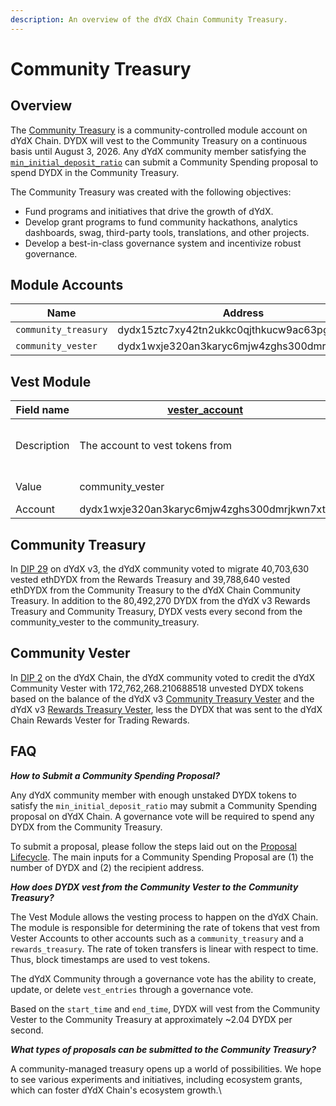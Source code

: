 ```yaml
---
description: An overview of the dYdX Chain Community Treasury.
---
```


# Community Treasury

## Overview

The [Community Treasury](https://www.mintscan.io/dydx/address/dydx15ztc7xy42tn2ukkc0qjthkucw9ac63pgp70urn) is a community-controlled module account on dYdX Chain. DYDX will vest to the Community Treasury on a continuous basis until August 3, 2026. Any dYdX community member satisfying the [`min_initial_deposit_ratio`](https://github.com/dydxopsdao/networks/blob/fd7ee6e63e7e4b3ffab4fe600ac7cdb77c28d88d/dydx-mainnet-1/genesis.json#L2881) can submit a Community Spending proposal to spend DYDX in the Community Treasury.

The Community Treasury was created with the following objectives:

* Fund programs and initiatives that drive the growth of dYdX.
* Develop grant programs to fund community hackathons, analytics dashboards, swag, third-party tools, translations, and other projects.
* Develop a best-in-class governance system and incentivize robust governance.

## Module Accounts

| Name                 | Address                                     |
| -------------------- | ------------------------------------------- |
| `community_treasury` | dydx15ztc7xy42tn2ukkc0qjthkucw9ac63pgp70urn |
| `community_vester`   | dydx1wxje320an3karyc6mjw4zghs300dmrjkwn7xtk |

## Vest Module

| Field name  | [vester\_account](https://github.com/dydxopsdao/networks/blob/fd7ee6e63e7e4b3ffab4fe600ac7cdb77c28d88d/dydx-mainnet-1/genesis.json#L3813) | [treasury\_account](https://github.com/dydxopsdao/networks/blob/fd7ee6e63e7e4b3ffab4fe600ac7cdb77c28d88d/dydx-mainnet-1/genesis.json#L3814) | [denom](https://github.com/dydxopsdao/networks/blob/fd7ee6e63e7e4b3ffab4fe600ac7cdb77c28d88d/dydx-mainnet-1/genesis.json#L3815) | [start\_time](https://github.com/dydxopsdao/networks/blob/fd7ee6e63e7e4b3ffab4fe600ac7cdb77c28d88d/dydx-mainnet-1/genesis.json#L3816) | [end\_time](https://github.com/dydxopsdao/networks/blob/fd7ee6e63e7e4b3ffab4fe600ac7cdb77c28d88d/dydx-mainnet-1/genesis.json#L3817) |
| ----------- | ----------------------------------------------------------------------------------------------------------------------------------------- | ------------------------------------------------------------------------------------------------------------------------------------------- | ------------------------------------------------------------------------------------------------------------------------------- | ------------------------------------------------------------------------------------------------------------------------------------- | ----------------------------------------------------------------------------------------------------------------------------------- |
| Description | The account to vest tokens from                                                                                                           | The account to vest tokens to                                                                                                               | The token that is vested                                                                                                        | The start time of vesting                                                                                                             | The end time of vesting                                                                                                             |
| Value       | community\_vester                                                                                                                         | community\_treasury                                                                                                                         | adydx                                                                                                                           | 2021-08-03T15:00:00Z                                                                                                                  | 2026-08-03T15:00:00Z                                                                                                                |
| Account     | dydx1wxje320an3karyc6mjw4zghs300dmrjkwn7xtk                                                                                               | dydx15ztc7xy42tn2ukkc0qjthkucw9ac63pgp70urn                                                                                                 |                                                                                                                                 |                                                                                                                                       |                                                                                                                                     |

## Community Treasury

In [DIP 29](https://dydx.community/dashboard/proposal/16) on dYdX v3, the dYdX community voted to migrate 40,703,630 vested ethDYDX from the Rewards Treasury and 39,788,640 vested ethDYDX from the Community Treasury to the dYdX Chain Community Treasury. In addition to the 80,492,270 DYDX from the dYdX v3 Rewards Treasury and Community Treasury, DYDX vests every second from the community\_vester to the community\_treasury.

## Community Vester

In [DIP 2](https://www.mintscan.io/dydx/proposals/2) on the dYdX Chain, the dYdX community voted to credit the dYdX Community Vester with 172,762,268.210688518 unvested DYDX tokens based on the balance of the dYdX v3 [Community Treasury Vester](https://etherscan.io/address/0x08a90Fe0741B7DeF03fB290cc7B273F1855767D8) and the dYdX v3 [Rewards Treasury Vester](https://etherscan.io/address/0xb9431e19b29b952d9358025f680077c3fd37292f), less the DYDX that was sent to the dYdX Chain Rewards Vester for Trading Rewards.&#x20;

## FAQ

_**How to Submit a Community Spending Proposal?**_

Any dYdX community member with enough unstaked DYDX tokens to satisfy the `min_initial_deposit_ratio` may submit a Community Spending proposal on dYdX Chain. A governance vote will be required to spend any DYDX from the Community Treasury.&#x20;

To submit a proposal, please follow the steps laid out on the [Proposal Lifecycle](https://docs.dydx.community/dydx-token-migration/dydx-chain-modules-and-parameters/governance/proposal-lifecycle). The main inputs for a Community Spending Proposal are (1) the number of DYDX and (2) the recipient address.

_**How does DYDX vest from the Community Vester to the Community Treasury?**_

The Vest Module allows the vesting process to happen on the dYdX Chain. The module is responsible for determining the rate of tokens that vest from Vester Accounts to other accounts such as a `community_treasury` and a `rewards_treasury`. The rate of token transfers is linear with respect to time. Thus, block timestamps are used to vest tokens.

The dYdX Community through a governance vote has the ability to create, update, or delete `vest_entries` through a governance vote.

Based on the `start_time` and `end_time`, DYDX will vest from the Community Vester to the Community Treasury at approximately \~2.04 DYDX per second.

_**What types of proposals can be submitted to the Community Treasury?**_

A community-managed treasury opens up a world of possibilities. We hope to see various experiments and initiatives, including ecosystem grants, which can foster dYdX Chain's ecosystem growth.\

